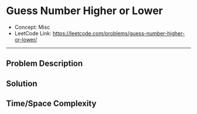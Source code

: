 # Guess Number Higher or Lower

- Concept: Misc
- LeetCode Link: https://leetcode.com/problems/guess-number-higher-or-lower/

---

## Problem Description

## Solution

## Time/Space Complexity

